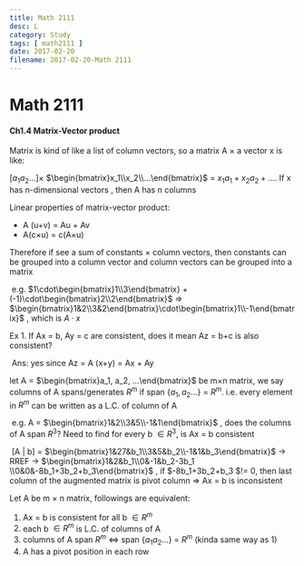 ```yaml
---
title: Math 2111
desc: L
category: Study
tags: [ math2111 ]
date: 2017-02-20
filename: 2017-02-20-Math 2111
---
```


# Math 2111

#### Ch1.4 Matrix-Vector product

Matrix is kind of like a list of column vectors, so a matrix A $\times$ a vector x is like:

 $[a_1 a_2 ...] \times$ $\begin{bmatrix}x_1\\x_2\\...\end{bmatrix}$ = $x_1a_1+x_2a_2+...$. If x has n-dimensional vectors , then A has n columns

Linear properties of matrix-vector product:

- A (u+v) = Au + Av
- A(c$\times$u) = c(A$\times$u)

Therefore if see a sum of constants $\times$ column vectors, then constants can be grouped into a column vector and column vectors can be grouped into a matrix

​	e.g. $1\cdot\begin{bmatrix}1\\3\end{bmatrix}  + (-1)\cdot\begin{bmatrix}2\\2\end{bmatrix}$ $\Rightarrow$ $\begin{bmatrix}1&2\\3&2\end{bmatrix}\cdot\begin{bmatrix}1\\-1\end{bmatrix}$ , which is $A \cdot x$

Ex 1. If Ax = b, Ay = c are consistent, does it mean Az = b+c is also consistent?

​	Ans: yes since Az = A (x+y) = Ax + Ay



let A = $\begin{bmatrix}a_1, a_2, ...\end{bmatrix}$ be m$\times$n matrix, we say columns of A spans/generates $R^m$ if span {$a_1, a_2...$} = $R^m$. i.e. every element in $R^m$ can be written as a L.C. of column of A

​	e.g. A = $\begin{bmatrix}1&2\\3&5\\-1&1\end{bmatrix}$ , does the columns of A span $R^3$? Need to find for every b $\in R^3$, is Ax = b consistent

​	[A | b] = $\begin{bmatrix}1&27&b_1\\3&5&b_2\\-1&1&b_3\end{bmatrix}$ $\rightarrow$ RREF $\rightarrow$ $\begin{bmatrix}1&2&b_1\\0&-1&b_2-3b_1 \\0&0&-8b_1+3b_2+b_3\end{bmatrix}$ , if $-8b_1+3b_2+b_3 $!= 0, then last column of the augmented matrix is pivot column $\Rightarrow$ Ax = b is inconsistent



Let A be m $\times$ n matrix, followings are equivalent:

1. Ax = b is consistent for all b $\in R^m$
2. each b $\in R^m$ is L.C. of columns of A
3. columns of A span $R^m$ $\Leftrightarrow$ span {$a_1 a_2\dots$} = $R^m$ (kinda same way as 1)
4. A has a pivot position in each row